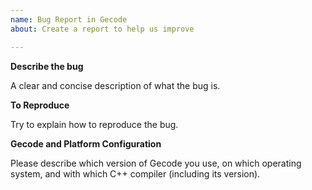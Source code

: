 ```yaml
---
name: Bug Report in Gecode
about: Create a report to help us improve

---
```


**Describe the bug**

A clear and concise description of what the bug is.

**To Reproduce**

Try to explain how to reproduce the bug.

**Gecode and Platform Configuration**

Please describe which version of Gecode you use, on which operating system, and with which C++ compiler (including its version).
